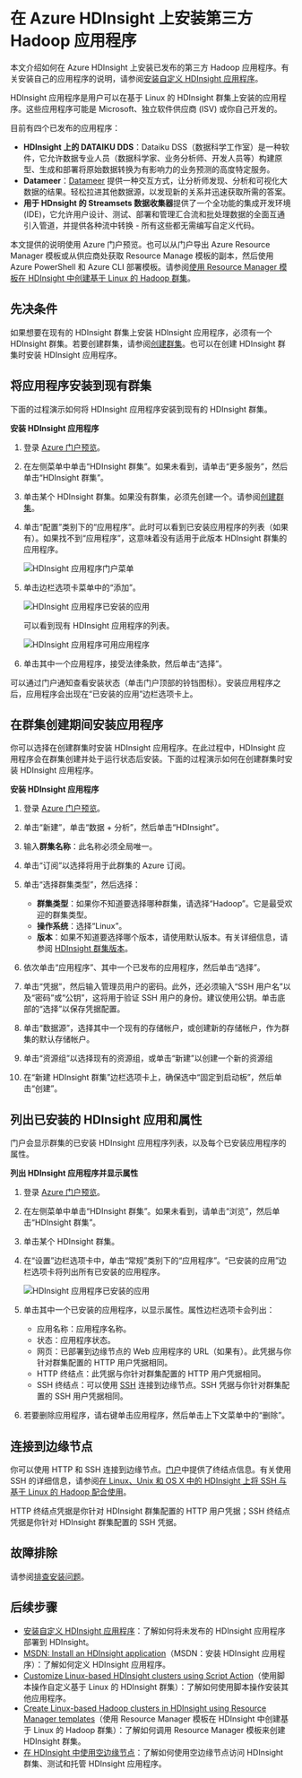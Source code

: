 <properties
    pageTitle="在 Azure HDInsight 上安装第三方 Hadoop 应用程序 | Azure"
    description="了解如何在 Azure HDInsight 上安装第三方 Hadoop 应用程序。"
    services="hdinsight"
    documentationcenter=""
    author="mumian"
    manager="jhubbard"
    editor="cgronlun"
    tags="azure-portal" />
<tags
    ms.assetid="eaf5904d-41e2-4a5f-8bec-9dde069039c2"
    ms.service="hdinsight"
    ms.devlang="na"
    ms.topic="hero-article"
    ms.tgt_pltfrm="na"
    ms.workload="big-data"
    ms.date="02/06/2017"
    wacn.date="03/24/2017"
    ms.author="jgao" />  


# 在 Azure HDInsight 上安装第三方 Hadoop 应用程序

本文介绍如何在 Azure HDInsight 上安装已发布的第三方 Hadoop 应用程序。有关安装自己的应用程序的说明，请参阅[安装自定义 HDInsight 应用程序](/documentation/articles/hdinsight-apps-install-custom-applications/)。

HDInsight 应用程序是用户可以在基于 Linux 的 HDInsight 群集上安装的应用程序。这些应用程序可能是 Microsoft、独立软件供应商 (ISV) 或你自己开发的。

目前有四个已发布的应用程序：

* **HDInsight 上的 DATAIKU DDS**：Dataiku DSS（数据科学工作室）是一种软件，它允许数据专业人员（数据科学家、业务分析师、开发人员等）构建原型、生成和部署将原始数据转换为有影响力的业务预测的高度特定服务。
* **Datameer**：[Datameer](http://www.datameer.com/documentation/display/DAS50/Home?ls=Partners&lsd=Microsoft&c=Partners&cd=Microsoft) 提供一种交互方式，让分析师发现、分析和可视化大数据的结果。轻松拉进其他数据源，以发现新的关系并迅速获取所需的答案。
* **用于 HDnsight 的 Streamsets 数据收集器**提供了一个全功能的集成开发环境 (IDE)，它允许用户设计、测试、部署和管理汇合流和批处理数据的全面互通引入管道，并提供各种流中转换 - 所有这些都无需编写自定义代码。

本文提供的说明使用 Azure 门户预览。也可以从门户导出 Azure Resource Manager 模板或从供应商处获取 Resource Manage 模板的副本，然后使用 Azure PowerShell 和 Azure CLI 部署模板。请参阅[使用 Resource Manager 模板在 HDInsight 中创建基于 Linux 的 Hadoop 群集](/documentation/articles/hdinsight-hadoop-create-linux-clusters-arm-templates/)。

## 先决条件
如果想要在现有的 HDInsight 群集上安装 HDInsight 应用程序，必须有一个 HDInsight 群集。若要创建群集，请参阅[创建群集](/documentation/articles/hdinsight-hadoop-linux-tutorial-get-started/#create-cluster)。也可以在创建 HDInsight 群集时安装 HDInsight 应用程序。

## 将应用程序安装到现有群集
下面的过程演示如何将 HDInsight 应用程序安装到现有的 HDInsight 群集。

**安装 HDInsight 应用程序**

1. 登录 [Azure 门户预览](https://portal.azure.cn)。
2. 在左侧菜单中单击“HDInsight 群集”。如果未看到，请单击“更多服务”，然后单击“HDInsight 群集”。
3. 单击某个 HDInsight 群集。如果没有群集，必须先创建一个。请参阅[创建群集](/documentation/articles/hdinsight-hadoop-linux-tutorial-get-started/#create-cluster)。
4. 单击“配置”类别下的“应用程序”。此时可以看到已安装应用程序的列表（如果有）。如果找不到“应用程序”，这意味着没有适用于此版本 HDInsight 群集的应用程序。
   
    ![HDInsight 应用程序门户菜单](./media/hdinsight-apps-install-applications/hdinsight-apps-portal-menu.png)  

5. 单击边栏选项卡菜单中的“添加”。
   
    ![HDInsight 应用程序已安装的应用](./media/hdinsight-apps-install-applications/hdinsight-apps-installed-apps.png)  

   
    可以看到现有 HDInsight 应用程序的列表。
   
    ![HDInsight 应用程序可用应用程序](./media/hdinsight-apps-install-applications/hdinsight-apps-list.png)  

6. 单击其中一个应用程序，接受法律条款，然后单击“选择”。

可以通过门户通知查看安装状态（单击门户顶部的铃铛图标）。安装应用程序之后，应用程序会出现在“已安装的应用”边栏选项卡上。

## <a name="install-applications-during-cluster-creation"></a>在群集创建期间安装应用程序
你可以选择在创建群集时安装 HDInsight 应用程序。在此过程中，HDInsight 应用程序会在群集创建并处于运行状态后安装。下面的过程演示如何在创建群集时安装 HDInsight 应用程序。

**安装 HDInsight 应用程序**

1. 登录 [Azure 门户预览](https://portal.azure.cn)。
2. 单击“新建”，单击“数据 + 分析”，然后单击“HDInsight”。
3. 输入**群集名称**：此名称必须全局唯一。
4. 单击“订阅”以选择将用于此群集的 Azure 订阅。
5. 单击“选择群集类型”，然后选择：
   
    * **群集类型**：如果你不知道要选择哪种群集，请选择“Hadoop”。它是最受欢迎的群集类型。
    * **操作系统**：选择“Linux”。
    * **版本**：如果不知道要选择哪个版本，请使用默认版本。有关详细信息，请参阅 [HDInsight 群集版本](/documentation/articles/hdinsight-component-versioning/)。
6. 依次单击“应用程序”、其中一个已发布的应用程序，然后单击“选择”。
7. 单击“凭据”，然后输入管理员用户的密码。此外，还必须输入“SSH 用户名”以及“密码”或“公钥”，这将用于验证 SSH 用户的身份。建议使用公钥。单击底部的“选择”以保存凭据配置。
8. 单击“数据源”，选择其中一个现有的存储帐户，或创建新的存储帐户，作为群集的默认存储帐户。
9. 单击“资源组”以选择现有的资源组，或单击“新建”以创建一个新的资源组
10. 在“新建 HDInsight 群集”边栏选项卡上，确保选中“固定到启动板”，然后单击“创建”。

## <a name="list-installed-hdinsight-apps-and-properties"></a>列出已安装的 HDInsight 应用和属性
门户会显示群集的已安装 HDInsight 应用程序列表，以及每个已安装应用程序的属性。

**列出 HDInsight 应用程序并显示属性**

1. 登录 [Azure 门户预览](https://portal.azure.cn)。
2. 在左侧菜单中单击“HDInsight 群集”。如果未看到，请单击“浏览”，然后单击“HDInsight 群集”。
3. 单击某个 HDInsight 群集。
4. 在“设置”边栏选项卡中，单击“常规”类别下的“应用程序”。“已安装的应用”边栏选项卡将列出所有已安装的应用程序。
   
    ![HDInsight 应用程序已安装的应用](./media/hdinsight-apps-install-applications/hdinsight-apps-installed-apps-with-apps.png)
5. 单击其中一个已安装的应用程序，以显示属性。属性边栏选项卡会列出：
   
    * 应用名称：应用程序名称。
    * 状态：应用程序状态。
    * 网页：已部署到边缘节点的 Web 应用程序的 URL（如果有）。此凭据与你针对群集配置的 HTTP 用户凭据相同。
    * HTTP 终结点：此凭据与你针对群集配置的 HTTP 用户凭据相同。
    * SSH 终结点：可以使用 [SSH](/documentation/articles/hdinsight-hadoop-linux-use-ssh-unix/) 连接到边缘节点。SSH 凭据与你针对群集配置的 SSH 用户凭据相同。
6. 若要删除应用程序，请右键单击应用程序，然后单击上下文菜单中的“删除”。

## 连接到边缘节点
你可以使用 HTTP 和 SSH 连接到边缘节点。[门户](#list-installed-hdinsight-apps-and-properties)中提供了终结点信息。有关使用 SSH 的详细信息，请参阅[在 Linux、Unix 和 OS X 中的 HDInsight 上将 SSH 与基于 Linux 的 Hadoop 配合使用](/documentation/articles/hdinsight-hadoop-linux-use-ssh-unix/)。

HTTP 终结点凭据是你针对 HDInsight 群集配置的 HTTP 用户凭据；SSH 终结点凭据是你针对 HDInsight 群集配置的 SSH 凭据。

## 故障排除
请参阅[排查安装问题](/documentation/articles/hdinsight-apps-install-custom-applications/#troubleshoot-the-installation)。

## 后续步骤
* [安装自定义 HDInsight 应用程序](/documentation/articles/hdinsight-apps-install-custom-applications/)：了解如何将未发布的 HDInsight 应用程序部署到 HDInsight。
* [MSDN: Install an HDInsight application](https://msdn.microsoft.com/zh-cn/library/mt706515.aspx)（MSDN：安装 HDInsight 应用程序）：了解如何定义 HDInsight 应用程序。
* [Customize Linux-based HDInsight clusters using Script Action](/documentation/articles/hdinsight-hadoop-customize-cluster-linux/)（使用脚本操作自定义基于 Linux 的 HDInsight 群集）：了解如何使用脚本操作安装其他应用程序。
* [Create Linux-based Hadoop clusters in HDInsight using Resource Manager templates](/documentation/articles/hdinsight-hadoop-create-linux-clusters-arm-templates/)（使用 Resource Manager 模板在 HDInsight 中创建基于 Linux 的 Hadoop 群集）：了解如何调用 Resource Manager 模板来创建 HDInsight 群集。
* [在 HDInsight 中使用空边缘节点](/documentation/articles/hdinsight-apps-use-edge-node/)：了解如何使用空边缘节点访问 HDInsight 群集、测试和托管 HDInsight 应用程序。

<!---HONumber=Mooncake_0320_2017-->
<!--Update_Description: wording update-->